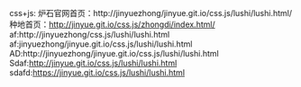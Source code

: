 css+js:
炉石官网首页：http://jinyuezhong/jinyue.git.io/css.js/lushi/lushi.html/
种地首页：http://jinyue.git.io/css.js/zhongdi/index.html/
af:http://jinyuezhong/css.js/lushi/lushi.html
af:jinyuezhong/jinyue.git.io/css.js/lushi/lushi.html
AD:http://jinyuezhong/jinyue.git.io/css.js/lushi/lushi.html
Sdaf:http://jinyue.git.io/css.js/lushi/lushi.html
sdafd:https://jinyue.git.io/css.js/lushi/lushi.html
